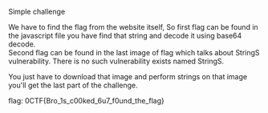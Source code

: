 Simple challenge   

We have to find the flag from the website itself, So first flag can be found in the javascript file you have find that string and decode it using base64 decode.   
Second flag can be found in the last image of flag which talks about StringS vulnerability. There is no such vulnerability exists named StringS.    

You just have to download that image and perform strings on that image you'll get the last part of the challenge.

flag: 0CTF{Bro_1s_c00ked_6u7_f0und_the_flag}
